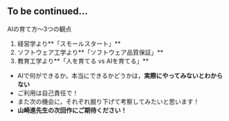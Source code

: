 ##  To be continued...

AIの育て方〜3つの観点

1. 経営学より**「スモールスタート」**
2. ソフトウェア工学より**「ソフトウェア品質保証」**
3. 教育工学より**「人を育てる vs AIを育てる」**

* AIで何ができるか，本当にできるかどうかは，**実際にやってみないとわからない**
* ご利用は自己責任で！
* また次の機会に，それぞれ掘り下げて考察してみたいと思います！
* **山崎進先生の次回作にご期待ください！**
